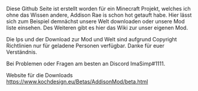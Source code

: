 Diese Github Seite ist erstellt worden für ein Minecraft Projekt, welches ich ohne das Wissen andere, Addison Rae is schon hot getauft habe. 
Hier lässt sich zum Beispiel demnächst unsere Welt downloaden oder unsere Mod liste einsehen.
Des Weiteren gibt es hier das Wiki zur unser eigenen Mod.

Die Ips und der Download zur Mod und Welt sind aufgrund Copyright Richtlinien nur für geladene Personen verfügbar. Danke für euer Verständnis.

Bei Problemen oder Fragen am besten an Discord ImaSimp#1111. 

Website für die Downloads https://www.kochdesign.eu/Betas/AddisonMod/beta.html
